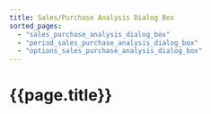 ```yaml
---
title: Sales/Purchase Analysis Dialog Box
sorted_pages:
  - "sales_purchase_analysis_dialog_box"
  - "period_sales_purchase_analysis_dialog_box"
  - "options_sales_purchase_analysis_dialog_box"
---
```

# {{page.title}}
